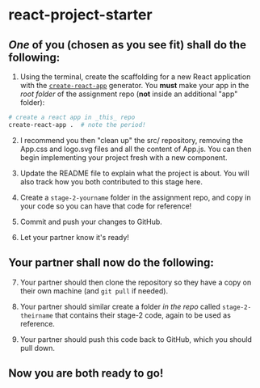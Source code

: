# react-project-starter

## *One* of you (chosen as you see fit) shall do the following:

1. Using the terminal, create the scaffolding for a new React application with the [`create-react-app`](https://github.com/facebookincubator/create-react-app) generator. You **must** make your app in the *root folder* of the assignment repo (**not** inside an additional "app" folder):

  ```bash 
  # create a react app in _this_ repo
  create-react-app .  # note the period!
  ```
  
2. I recommend you then "clean up" the src/ repository, removing the App.css and logo.svg files and all the content of App.js. You can then begin implementing your project fresh with a new <App> component.

3. Update the README file to explain what the project is about. You will also track how you both contributed to this stage here.

4. Create a `stage-2-yourname` folder in the assignment repo, and copy in your code so you can have that code for reference!

5. Commit and push your changes to GitHub.

6. Let your partner know it's ready!

## Your partner shall now do the following: 

7. Your partner should then clone the repository so they have a copy on their own machine (and `git pull` if needed).

8. Your partner should similar create a folder *in the repo* called `stage-2-theirname` that contains their stage-2 code, again to be used as reference.

9. Your partner should push this code back to GitHub, which you should pull down. 

## Now you are both ready to go!
